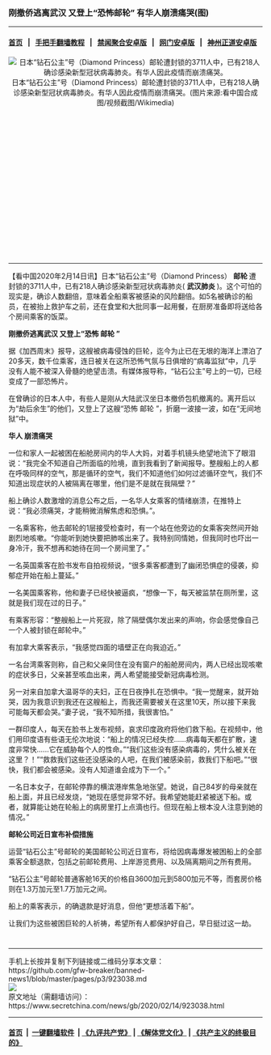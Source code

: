 ### 刚撤侨逃离武汉 又登上“恐怖邮轮” 有华人崩溃痛哭(图)
------------------------

#### [首页](https://github.com/gfw-breaker/banned-news1/blob/master/README.md) &nbsp;&nbsp;|&nbsp;&nbsp; [手把手翻墙教程](https://github.com/gfw-breaker/guides/wiki) &nbsp;&nbsp;|&nbsp;&nbsp; [禁闻聚合安卓版](https://github.com/gfw-breaker/bn-android) &nbsp;&nbsp;|&nbsp;&nbsp; [网门安卓版](https://github.com/oGate2/oGate) &nbsp;&nbsp;|&nbsp;&nbsp; [神州正道安卓版](https://github.com/SzzdOgate/update) 



<div class="article_right" style="fone-color:#000">
 <p style="text-align: center;">
  <img alt="日本“钻石公主”号（Diamond Princess）邮轮遭封锁的3711人中，已有218人确诊感染新型冠状病毒肺炎。有华人因此疫情而崩溃痛哭。" src="https://img3.secretchina.com/pic/2020/2-14/p2627111a280798969-ss.jpg"/>
  <br>
   日本“钻石公主”号（Diamond Princess）邮轮遭封锁的3711人中，已有218人确诊感染新型冠状病毒肺炎。有华人因此疫情而崩溃痛哭。(图片来源:看中国合成图/视频截图/Wikimedia)
   <span id="hideid" name="hideid" style="color:red;display:none;">
    <span href="https://www.secretchina.com">
    </span>
   </span>
  </br>
 </p>
 <div id="txt-mid1-t21-2017">
  <ins class="adsbygoogle" data-ad-client="ca-pub-1276641434651360" data-ad-slot="2451032099" style="display:inline-block;width:336px;height:280px">
  </ins>
  

---


  </div>
 </div>
 <p>
  【看中国2020年2月14日讯】日本“钻石公主”号（Diamond Princess）
  <strong>
   邮轮
  </strong>
  遭封锁的3711人中，已有218人确诊感染新型冠状病毒肺炎(
  <strong>
   <span href="https://www.secretchina.com/news/gb/tag/武汉肺炎" target="_blank">
    武汉肺炎
   </span>
  </strong>
  )。这个可怕的现实是，确诊人数翻倍，意味着全船乘客被感染的风险翻倍。如5名被确诊的船员，在被抬上救护车之前，还在食堂和大批同事一起用餐，在厨房准备即将送给各个房间乘客的饭菜。
  <span id="hideid" name="hideid" style="color:red;display:none;">
   <span href="https://www.secretchina.com">
   </span>
  </span>
 </p>
 <p>
  <strong>
   刚撤侨逃离武汉 又登上“恐怖
   <span href="https://www.secretchina.com/news/gb/tag/邮轮" target="_blank">
    邮轮
   </span>
   ”
  </strong>
 </p>
 <p>
  据《加西周末》报导，这艘被病毒侵蚀的巨轮，迄今为止已在无垠的海洋上漂泊了20多天，数千位乘客，连日被关在这所恐怖气氛与日俱增的“病毒监狱”中，几乎没有人能不被深入骨髓的绝望击溃。有媒体报导称，“钻石公主”号上的一切，已经变成了一部恐怖片。
 </p>
 <p>
  在曾确诊的日本人中，有些人是刚从大陆武汉坐日本撤侨包机撤离的。离开后以为“劫后余生”的他们，又登上了这艘“恐怖
  <span href="https://zh.wikipedia.org/wiki/%E9%83%B5%E8%BC%AA" target="_blank">
   邮轮
  </span>
  ”，折磨一波接一波，如在“无间地狱”中。
 </p>
 <p>
  <strong>
   <span href="https://www.secretchina.com/news/gb/tag/华人" target="_blank">
    华人
   </span>
   崩溃痛哭
  </strong>
 </p>
 <p>
  一位和家人一起被困在船舱房间内的华人大妈，对着手机镜头绝望地流下了眼泪说：“我完全不知道自己所面临的险境，直到我看到了新闻报导。整艘船上的人都在呼吸同样的空气，那是循环的空气，我们不知道他们如何过滤循环空气，我们不知道出现症状的人被隔离在哪里，他们是不是就在我隔壁？”
 </p>
 <p>
  船上确诊人数激增的消息公布之后，一名华人女乘客的情绪崩溃，在推特上说：“我必须痛哭，才能稍微消解焦虑和恐惧。”。
 </p>
 <p>
  一名乘客称，他去邮轮的1层接受检查时，有一个站在他旁边的女乘客突然间开始剧烈地咳嗽。“你能听到她快要把肺咳出来了。我特别同情她，但我同时也吓出一身冷汗，我不想再和她待在同一个房间里了。”
 </p>
 <p>
  一名英国乘客在脸书发布自拍视频说，“很多乘客都遭到了幽闭恐惧症的侵袭，抑郁症开始在船上蔓延。”
 </p>
 <p>
  一名美国乘客称，他和妻子已经快被逼疯，“想像一下，每天被监禁在厕所里，这就是我们现在过的日子。”
 </p>
 <p>
  有乘客形容：“整艘船上一片死寂，除了隔壁偶尔发出来的声响，你会感觉像自己一个人被封锁在邮轮中。”
 </p>
 <center>
  <div style="max-width: 632px;height:180px; display: none; text-align: center; margin: 0 auto; overflow: hidden;overflow-x: hidden;">
   <div id="taboola-midarticle-thumbnails" style="max-width: 632px;height:180px;overflow: hidden;overflow-x: hidden;">
   </div>
  </div>
  <div>
   <ins class="adsbygoogle" data-ad-client="ca-pub-1276641434651360" data-ad-format="fluid" data-ad-layout="in-article" data-ad-slot="5164544770" style="display:block; text-align:center;">
   </ins>
  </div>
 </center>
 <p>
  有加拿大乘客表示，“我感觉四面的墙壁正在向我迫近。”
 </p>
 <p>
  一名台湾乘客则称，自己和父亲同住在没有窗户的船舱房间内，两人已经出现咳嗽的症状多日，父亲甚至咳血出来，两人希望能接受新冠病毒检测。
 </p>
 <p>
  另一对来自加拿大温哥华的夫妇，正在日夜挣扎在恐惧中。“我一觉醒来，就开始哭，因为我意识到我还在这艘船上，而我还需要被关在这里10天，所以接下来我可能每天都会哭。”妻子说，“我不知所措，我很害怕。”
 </p>
 <p>
  一群印度人，每天在脸书上发布视频，哀求印度政府将他们救下船。在视频中，他们用印度语有些语无伦次地说：“船上的情况已经失控......病毒每天都在扩散，速度非常快......它在威胁每个人的性命。”“我们这些没有感染病毒的，凭什么被关在这里？！”“救救我们这些还没感染的人吧，在我们被感染前，救我们下船吧。”“很快，我们都会被感染。没有人知道谁会成为下一个。”
 </p>
 <p>
  一名日本女子，在邮轮停靠的横滨港岸焦急地张望。她说，自己84岁的母亲就在船上面，并且已经发烧，“她现在感觉非常不好。我希望她能赶紧被送下船。或者，就算能让她在轮船上的病房里打上点滴也行。但现在船上根本没人注意到她的情况。”
 </p>
 <p>
  <strong>
   邮轮公司近日宣布补偿措施
  </strong>
 </p>
 <p>
  运营“钻石公主”号邮轮的美国邮轮公司近日宣布，将给因病毒爆发被困船上的全部乘客全额退款，包括之前邮轮费用、上岸游览费用、以及隔离期间之所有费用。
 </p>
 <p>
  “钻石公主”号邮轮普通客舱16天的价格自3600加元到5800加元不等，而套房价格则在1.3万加元至1.7万加元之间。
 </p>
 <p>
  船上的乘客表示，的确退款是好消息，但他“更想活着下船”。
 </p>
 <p>
  让我们为这些被困巨轮的人祈祷，希望所有人都保护好自己，早日挺过这一劫。
  <center>
   <div>
    <div id="txt-mid2-t22-2017" style="display: block;  max-height: 351px;  overflow: hidden;">
     <div id="SC-21xxx">
     </div>
     <ins class="adsbygoogle" data-ad-client="ca-pub-1276641434651360" data-ad-format="auto" data-ad-slot="4301710469" data-full-width-responsive="true" style="display:block">
     </ins>
    </div>
   </div>
  </center>
  <div style="padding-top:12px;">
  </div>
 </p>
</div>

<hr/>
手机上长按并复制下列链接或二维码分享本文章：<br/>
https://github.com/gfw-breaker/banned-news1/blob/master/pages/p3/923038.md <br/>
<a href='https://github.com/gfw-breaker/banned-news1/blob/master/pages/p3/923038.md'><img src='https://github.com/gfw-breaker/banned-news1/blob/master/pages/p3/923038.md.png'/></a> <br/>
原文地址（需翻墙访问）：https://www.secretchina.com/news/gb/2020/02/14/923038.html


------------------------
#### [首页](https://github.com/gfw-breaker/banned-news1/blob/master/README.md) &nbsp;|&nbsp; [一键翻墙软件](https://github.com/gfw-breaker/nogfw/blob/master/README.md) &nbsp;| [《九评共产党》](https://github.com/gfw-breaker/9ping.md/blob/master/README.md#九评之一评共产党是什么) | [《解体党文化》](https://github.com/gfw-breaker/jtdwh.md/blob/master/README.md) | [《共产主义的终极目的》](https://github.com/gfw-breaker/gczydzjmd.md/blob/master/README.md)


<img src='http://gfw-breaker.win/banned-news/pages/p3/923038.md' width='0px' height='0px'/>